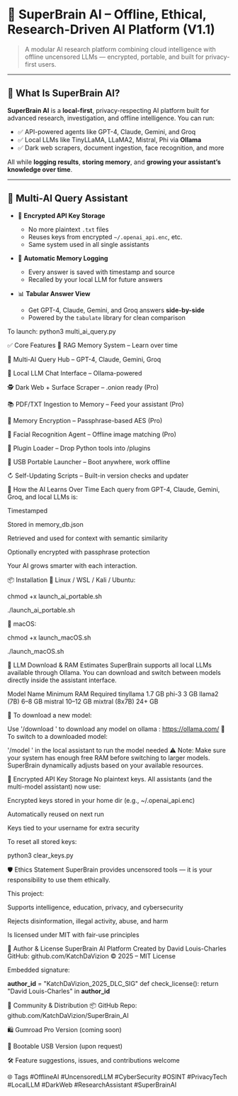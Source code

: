 # 🧠 SuperBrain AI – Offline, Ethical, Research-Driven AI Platform (V1.1)

> A modular AI research platform combining cloud intelligence with offline uncensored LLMs — encrypted, portable, and built for privacy-first users.

---

## 🚀 What Is SuperBrain AI?

**SuperBrain AI** is a **local-first**, privacy-respecting AI platform built for advanced research, investigation, and offline intelligence. You can run:

* ✅ API-powered agents like GPT-4, Claude, Gemini, and Groq
* ✅ Local LLMs like TinyLLaMA, LLaMA2, Mistral, Phi via **Ollama**
* ✅ Dark web scrapers, document ingestion, face recognition, and more

All while **logging results**, **storing memory**, and **growing your assistant’s knowledge over time**.

---

## 🔐 Multi-AI Query Assistant 

* 🔑 **Encrypted API Key Storage**
  * No more plaintext `.txt` files
  * Reuses keys from encrypted `~/.openai_api.enc`, etc.
  * Same system used in all single assistants

* 💾 **Automatic Memory Logging**
  * Every answer is saved with timestamp and source
  * Recalled by your local LLM for future answers

* 📊 **Tabular Answer View**
  * Get GPT-4, Claude, Gemini, and Groq answers **side-by-side**
  * Powered by the `tabulate` library for clean comparison

To launch:
python3 multi_ai_query.py

✅ Core Features
🧠 RAG Memory System – Learn over time

🔌 Multi-AI Query Hub – GPT-4, Claude, Gemini, Groq

💬 Local LLM Chat Interface – Ollama-powered

🕵️ Dark Web + Surface Scraper – .onion ready (Pro)

📚 PDF/TXT Ingestion to Memory – Feed your assistant (Pro)

🔐 Memory Encryption – Passphrase-based AES (Pro)

🧑‍  Facial Recognition Agent – Offline image matching (Pro)

🧹 Plugin Loader – Drop Python tools into /plugins

📀 USB Portable Launcher – Boot anywhere, work offline

↻ Self-Updating Scripts – Built-in version checks and updater

🧠 How the AI Learns Over Time
Each query from GPT-4, Claude, Gemini, Groq, and local LLMs is:

Timestamped

Stored in memory_db.json

Retrieved and used for context with semantic similarity

Optionally encrypted with passphrase protection

Your AI grows smarter with each interaction.

📦 Installation
🐧 Linux / WSL / Kali / Ubuntu:

chmod +x launch_ai_portable.sh

./launch_ai_portable.sh

🍏 macOS:

chmod +x launch_macOS.sh

./launch_macOS.sh

📂 LLM Download & RAM Estimates
SuperBrain supports all local LLMs available through Ollama. You can download and switch between models directly inside the assistant interface.

Model Name	Minimum RAM Required
tinyllama	1.7 GB
phi-3	3 GB
llama2 (7B)	6–8 GB
mistral	10–12 GB
mixtral (8x7B)	24+ GB

🧠 To download a new model:

Use '/download <model name>' to download any model on ollama : https://ollama.com/
🔁 To switch to a downloaded model:

'/model <number>' in the local assistant to run the model needed
⚠️ Note: Make sure your system has enough free RAM before switching to larger models. SuperBrain dynamically adjusts based on your available resources.


🔐 Encrypted API Key Storage
No plaintext keys. All assistants (and the multi-model assistant) now use:

Encrypted keys stored in your home dir (e.g., ~/.openai_api.enc)

Automatically reused on next run

Keys tied to your username for extra security

To reset all stored keys:

python3 clear_keys.py

🛡️ Ethics Statement
SuperBrain provides uncensored tools — it is your responsibility to use them ethically.

This project:

Supports intelligence, education, privacy, and cybersecurity

Rejects disinformation, illegal activity, abuse, and harm

Is licensed under MIT with fair-use principles

👮 Author & License
SuperBrain AI Platform
Created by David Louis-Charles
GitHub: github.com/KatchDaVizion
© 2025 – MIT License

Embedded signature:

__author_id__ = "KatchDaVizion_2025_DLC_SIG"
def check_license():
    return "David Louis-Charles" in __author_id__

🙌 Community & Distribution
📦 GitHub Repo: github.com/KatchDaVizion/SuperBrain_AI

🛍️ Gumroad Pro Version (coming soon)

💽 Bootable USB Version (upon request)

🛠 Feature suggestions, issues, and contributions welcome

🌐 Tags
#OfflineAI #UncensoredLLM #CyberSecurity #OSINT #PrivacyTech #LocalLLM #DarkWeb #ResearchAssistant #SuperBrainAI

